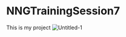 # NNGTrainingSession7

This is my project
![Untitled-1](https://user-images.githubusercontent.com/18658851/159674793-f56a305b-db95-4c7b-8c79-9c591a8e17bf.png)
